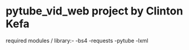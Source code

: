 # pytube_vid_web project by Clinton Kefa

required modules / library:-
    -bs4
    -requests
    -pytube
    -lxml
    

